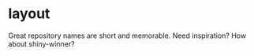 # layout
Great repository names are short and memorable. Need inspiration? How about shiny-winner? 
